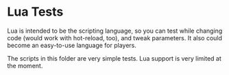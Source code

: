 # Lua Tests

Lua is intended to be the scripting language, so you can test while changing code (would work with hot-reload, too), and tweak parameters.
It also could become an easy-to-use language for players.

The scripts in this folder are very simple tests.
Lua support is very limited at the moment.